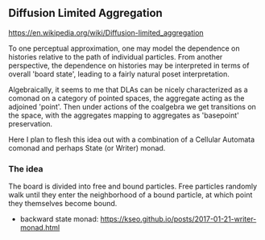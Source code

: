 ## Diffusion Limited Aggregation ##

https://en.wikipedia.org/wiki/Diffusion-limited_aggregation

To one perceptual approximation, one may model the dependence on histories
relative to the path of individual particles. From another perspective, the
dependence on histories may be interpreted in terms of overall 'board state',
leading to a fairly natural poset interpretation.

Algebraically, it seems to me that DLAs can be nicely characterized as a
comonad on a category of pointed spaces, the aggregate acting as the
adjoined 'point'. Then under actions of the coalgebra we get transitions
on the space, with the aggregates mapping to aggregates as 'basepoint'
preservation.

Here I plan to flesh this idea out with a combination of a Cellular Automata
comonad and perhaps State (or Writer) monad.

### The idea ###
The board is divided into free and bound particles. Free particles
randomly walk until they enter the neighborhood of a bound particle,
at which point they themselves become bound.


- backward state monad: https://kseo.github.io/posts/2017-01-21-writer-monad.html